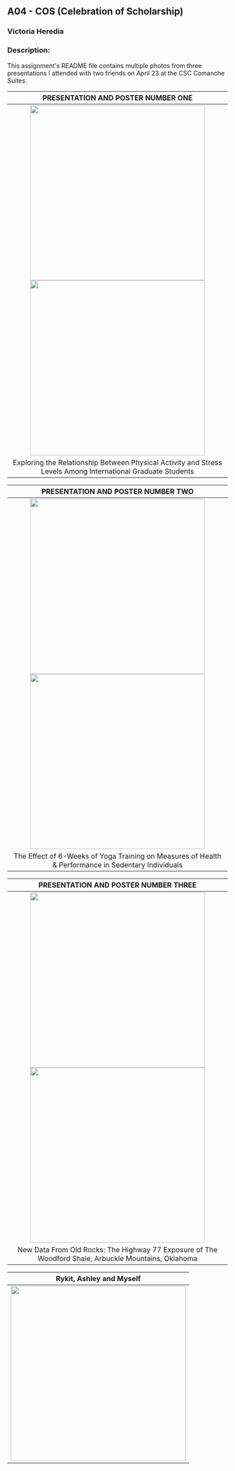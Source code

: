 ## A04 - COS (Celebration of Scholarship)
### Victoria Heredia
### Description:

This assignment's README file contains multiple photos from three presentations I attended with two friends on April 23 at the CSC Comanche Suites.

|                              PRESENTATION AND POSTER NUMBER ONE       |
| :------------------------------------------------------------------------: |
|  <img src="presentation1.jpg" width="400"> <img src="poster1.jpg" width="400">    |
| Exploring the Relationship Between Physical Activity and Stress Levels Among International Graduate Students |



|                              PRESENTATION AND POSTER NUMBER TWO       |
| :------------------------------------------------------------------------: |
|  <img src="presentation2.jpg" width="400"> <img src="poster2.jpg" width="400">  |
| The Effect of 6-Weeks of Yoga Training on Measures of Health & Performance in Sedentary Individuals |


|                              PRESENTATION AND POSTER NUMBER THREE      |
| :------------------------------------------------------------------------: |
|  <img src="presentation3.jpg" width="400"> <img src="poster2.jpg" width="400">  |
| New Data From Old Rocks: The Highway 77 Exposure of The Woodford Shale, Arbuckle Mountains, Oklahoma |

|                              Rykit, Ashley and Myself   |
| :------------------------------------------------------------------------: |
|  <img src="smiles.jpg" width="400">   |